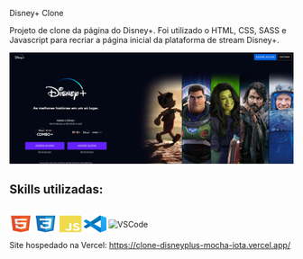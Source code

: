 Disney+ Clone

Projeto de clone da página do Disney+.
Foi utilizado o HTML, CSS, SASS e Javascript para recriar a página inicial da plataforma de stream Disney+.

<img src="./src/images/hero_capa_readme.JPG" atl="capa projeto">

## Skills utilizadas:
<div style="display: inline_block"><br>
  <img align="center" alt="HTML" height="30" width="40" src="https://raw.githubusercontent.com/devicons/devicon/master/icons/html5/html5-original.svg">
  <img align="center" alt="CSS" height="30" width="40" src="https://raw.githubusercontent.com/devicons/devicon/master/icons/css3/css3-original.svg">
   <img align="center" alt="Js" height="30" width="40" src="https://raw.githubusercontent.com/devicons/devicon/master/icons/javascript/javascript-plain.svg">
  <img align="center" alt="VSCode" height="30" width="40" src="https://raw.githubusercontent.com/devicons/devicon/master/icons/vscode/vscode-original.svg">
   <img align="center" alt="VSCode" height="30" width="40" src="https://cdn-icons-png.flaticon.com/512/5968/5968358.png">

Site hospedado na Vercel: https://clone-disneyplus-mocha-iota.vercel.app/

